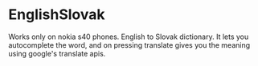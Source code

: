 EnglishSlovak
=============

Works only on nokia s40 phones.
English to Slovak dictionary. It lets you autocomplete the word, and on pressing translate gives you the meaning using google's translate apis.
